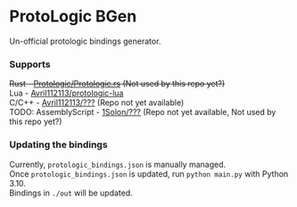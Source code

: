 # ProtoLogic BGen
Un-official protologic bindings generator.

### Supports
~~Rust - [Protologic/Protologic.rs](https://github.com/Protologic/Protologic.rs) (Not used by this repo yet?)~~  
Lua - [Avril112113/protologic-lua](https://github.com/Avril112113/protologic-lua)  
C/C++ - [Avril112113/???](https://github.com/Avril112113/) (Repo not yet available)  
TODO: AssemblyScript - [1Solon/???](https://github.com/1Solon) (Repo not yet available, Not used by this repo yet?)  

### Updating the bindings
Currently, `protologic_bindings.json` is manually managed.  
Once `protologic_bindings.json` is updated, run `python main.py` with Python 3.10.  
Bindings in `./out` will be updated.  
